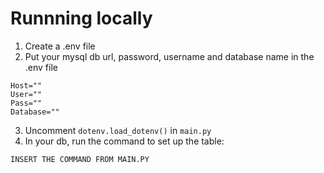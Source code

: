 # Runnning locally

1. Create a .env file 
2. Put your mysql db url, password, username and database name in the .env file
```
Host=""
User=""
Pass=""
Database=""
```
3. Uncomment `dotenv.load_dotenv()` in `main.py`
4. In your db, run the command to set up the table:
```
INSERT THE COMMAND FROM MAIN.PY
```
